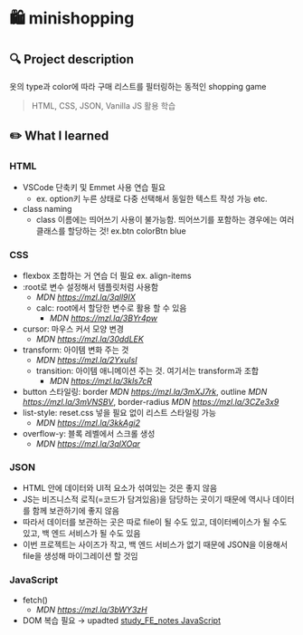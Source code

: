 # 🛍 minishopping

## 🔍 Project description

옷의 type과 color에 따라 구매 리스트를 필터링하는 동적인 shopping game

> HTML, CSS, JSON, Vanilla JS 활용 학습

## ✏️ What I learned

### HTML

- VSCode 단축키 및 Emmet 사용 연습 필요
  - ex. option키 누른 상태로 다중 선택해서 동일한 텍스트 작성 가능 etc.
- class naming
  - class 이름에는 띄어쓰기 사용이 불가능함. 띄어쓰기를 포함하는 경우에는 여러 클래스를 할당하는 것! ex.btn colorBtn blue

### CSS

- flexbox 조합하는 거 연습 더 필요 ex. align-items
- :root로 변수 설정해서 템플릿처럼 사용함
  - _MDN https://mzl.la/3qll9IX_
  - calc: root에서 할당한 변수로 활용 할 수 있음
    - _MDN https://mzl.la/3BYr4pw_
- cursor: 마우스 커서 모양 변경
  - _MDN https://mzl.la/30ddLEK_
- transform: 아이템 변화 주는 것
  - _MDN https://mzl.la/2YxuIsI_
  - transition: 아이템 애니메이션 주는 것. 여기서는 transform과 조합
    - _MDN https://mzl.la/3kls7cR_
- button 스타일링: border _MDN https://mzl.la/3mXJ7rk_, outline _MDN https://mzl.la/3mVNSBV_, border-radius _MDN https://mzl.la/3CZe3x9_
- list-style: reset.css 넣을 필요 없이 리스트 스타일링 가능
  - _MDN https://mzl.la/3kkAgi2_
- overflow-y: 블록 레벨에서 스크롤 생성
  - _MDN https://mzl.la/3qlXOqr_

### JSON

- HTML 안에 데이터와 UI적 요소가 섞여있는 것은 좋지 않음
- JS는 비즈니스적 로직(=코드가 담겨있음)을 담당하는 곳이기 때문에 역시나 데이터를 함께 보관하기에 좋지 않음
- 따라서 데이터를 보관하는 곳은 따로 file이 될 수도 있고, 데이터베이스가 될 수도 있고, 백 엔드 서비스가 될 수도 있음
- 이번 프로젝트는 사이즈가 작고, 백 엔드 서비스가 없기 때문에 JSON을 이용해서 file을 생성해 마이그레이션 할 것임

### JavaScript

- fetch()
  - _MDN https://mzl.la/3bWY3zH_
- DOM 복습 필요 → upadted [study_FE_notes JavaScript](https://github.com/fdf6e3/study_FE_notes/blob/main/JavaScript.md)
